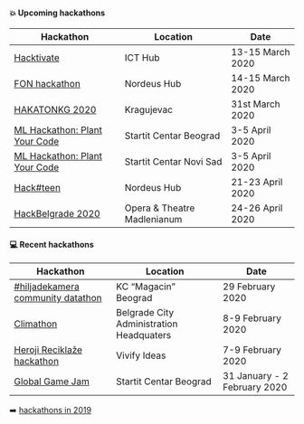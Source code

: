 #### :boom: Upcoming hackathons

| Hackathon | Location | Date |
| --------- | -------- | ---- |
| [Hacktivate](https://hacktivate.rs/) | ICT Hub | 13-15 March 2020 |
| [FON hackathon](https://hakaton.fonis.rs/) | Nordeus Hub | 14-15 March 2020 |
| [HAKATONKG 2020](http://www.infokg.rs/info/hakatonkg-2020-tema-urbana-mobilnost-prijave-u-toku-nagrada-500-dolara.html) | Kragujevac | 31st March 2020 |
| [ML Hackathon: Plant Your Code](https://datadragon.eu/rs/hackathon/) | Startit Centar Beograd | 3-5 April 2020 |
| [ML Hackathon: Plant Your Code](https://datadragon.eu/rs/hackathon/) | Startit Centar Novi Sad | 3-5 April 2020 |
| [Hack#teen](https://hackteen.afa.co.rs/) | Nordeus Hub | 21-23 April 2020 |
| [HackBelgrade 2020](https://www.hackbelgrade.com/) | Opera & Theatre Madlenianum | 24-26 April 2020 |

#### :computer: Recent hackathons

| Hackathon | Location | Date |
| --------- | -------- | ---- |
| [#hiljadekamera community datathon](https://hiljade.kamera.rs/datathon/) | KC “Magacin” Beograd | 29 February 2020 |
| [Climathon](https://climathon.climate-kic.org/sr-rs/belgrade) | Belgrade City Administration Headquaters | 8-9 February 2020 |
| [Heroji Reciklaže hackathon](https://www.facebook.com/events/176509336774559/) | Vivify Ideas | 7-9 February 2020 |
| [Global Game Jam](https://globalgamejam.org/2020/jam-sites/global-game-jam-belgrade-2020) | Startit Centar Beograd | 31 January - 2 February 2020 |

:arrow_right: [hackathons in 2019](2019.md)
